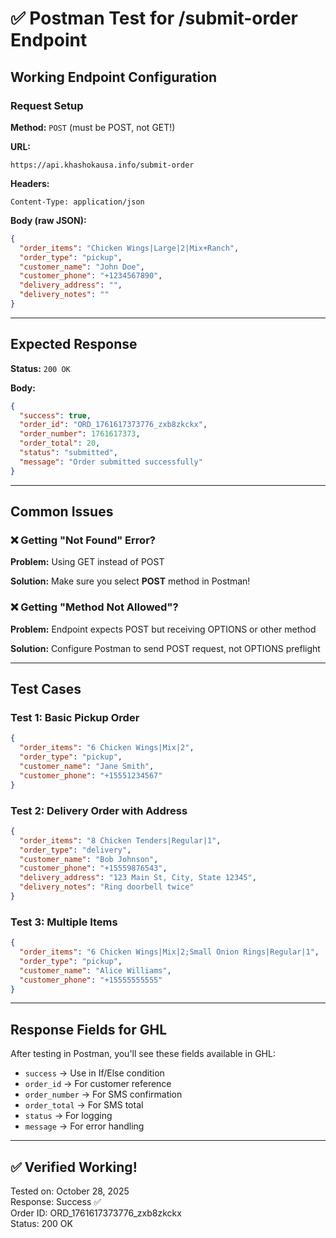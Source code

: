 # ✅ Postman Test for /submit-order Endpoint

## Working Endpoint Configuration

### Request Setup

**Method:** `POST` (must be POST, not GET!)

**URL:** 
```
https://api.khashokausa.info/submit-order
```

**Headers:**
```
Content-Type: application/json
```

**Body (raw JSON):**
```json
{
  "order_items": "Chicken Wings|Large|2|Mix+Ranch",
  "order_type": "pickup",
  "customer_name": "John Doe",
  "customer_phone": "+1234567890",
  "delivery_address": "",
  "delivery_notes": ""
}
```

---

## Expected Response

**Status:** `200 OK`

**Body:**
```json
{
  "success": true,
  "order_id": "ORD_1761617373776_zxb8zkckx",
  "order_number": 1761617373,
  "order_total": 20,
  "status": "submitted",
  "message": "Order submitted successfully"
}
```

---

## Common Issues

### ❌ Getting "Not Found" Error?

**Problem:** Using GET instead of POST

**Solution:** Make sure you select **POST** method in Postman!

### ❌ Getting "Method Not Allowed"?

**Problem:** Endpoint expects POST but receiving OPTIONS or other method

**Solution:** Configure Postman to send POST request, not OPTIONS preflight

---

## Test Cases

### Test 1: Basic Pickup Order
```json
{
  "order_items": "6 Chicken Wings|Mix|2",
  "order_type": "pickup",
  "customer_name": "Jane Smith",
  "customer_phone": "+15551234567"
}
```

### Test 2: Delivery Order with Address
```json
{
  "order_items": "8 Chicken Tenders|Regular|1",
  "order_type": "delivery",
  "customer_name": "Bob Johnson",
  "customer_phone": "+15559876543",
  "delivery_address": "123 Main St, City, State 12345",
  "delivery_notes": "Ring doorbell twice"
}
```

### Test 3: Multiple Items
```json
{
  "order_items": "6 Chicken Wings|Mix|2;Small Onion Rings|Regular|1",
  "order_type": "pickup",
  "customer_name": "Alice Williams",
  "customer_phone": "+15555555555"
}
```

---

## Response Fields for GHL

After testing in Postman, you'll see these fields available in GHL:

- `success` → Use in If/Else condition
- `order_id` → For customer reference
- `order_number` → For SMS confirmation
- `order_total` → For SMS total
- `status` → For logging
- `message` → For error handling

---

## ✅ Verified Working!

Tested on: October 28, 2025  
Response: Success ✅  
Order ID: ORD_1761617373776_zxb8zkckx  
Status: 200 OK

